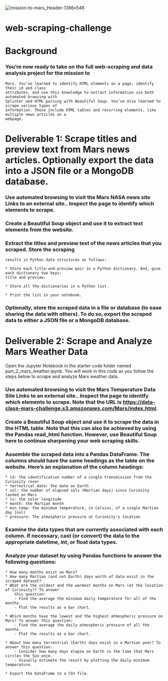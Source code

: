![mission-to-mars_Header-1366x546](https://user-images.githubusercontent.com/108558769/205507685-532a9d5a-16c6-4a27-a12a-508c5d1b4556.jpeg)

# web-scraping-challenge

# Background
### You’re now ready to take on the full web-scraping and data analysis project for the mission to
    Mars. You’ve learned to identify HTML elements on a page, identify their id and class
    attributes, and use this knowledge to extract information via both automated browsing with
    Splinter and HTML parsing with Beautiful Soup. You’ve also learned to scrape various types of
    information. These include HTML tables and recurring elements, like multiple news articles on a
    webpage.

# Deliverable 1: Scrape titles and preview text from Mars news articles. Optionally export the data into a JSON file or a MongoDB database.

### Use automated browsing to visit the Mars NASA news site Links to an external site.. Inspect the page to identify which elements to scrape.

### Create a Beautiful Soup object and use it to extract text elements from the website.

### Extract the titles and preview text of the news articles that you scraped. Store the scraping
    results in Python data structures as follows:

    * Store each title-and-preview pair in a Python dictionary. And, give each dictionary two keys:
    title and preview.

    * Store all the dictionaries in a Python list.

    * Print the list in your notebook.

### Optionally, store the scraped data in a file or database (to ease sharing the data with others). To do so, export the scraped data to either a JSON file or a MongoDB database.

# Deliverable 2: Scrape and Analyze Mars Weather Data
Open the Jupyter Notebook in the starter code folder named part_2_mars_weather.ipynb. You will work
in this code as you follow the steps below to scrape and analyze Mars weather data.

### Use automated browsing to visit the Mars Temperature Data Site Links to an external site.. Inspect the page to identify which elements to scrape. Note that the URL is https://data-class-mars-challenge.s3.amazonaws.com/Mars/index.html.

### Create a Beautiful Soup object and use it to scrape the data in the HTML table. Note that this can also be achieved by using the Pandas read_html function. However, use Beautiful Soup here to continue sharpening your web scraping skills.

### Assemble the scraped data into a Pandas DataFrame. The columns should have the same headings as the table on the website. Here’s an explanation of the column headings:

    * id: the identification number of a single transmission from the Curiosity rover
    * terrestrial_date: the date on Earth
    * sol: the number of elapsed sols (Martian days) since Curiosity landed on Mars
    * ls: the solar longitude
    * month: the Martian month
    * min_temp: the minimum temperature, in Celsius, of a single Martian day (sol)
    * pressure: The atmospheric pressure at Curiosity's location
    
### Examine the data types that are currently associated with each column. If necessary, cast (or convert) the data to the appropriate datetime, int, or float data types.

### Analyze your dataset by using Pandas functions to answer the following questions:

    * How many months exist on Mars?
    * How many Martian (and not Earth) days worth of data exist in the scraped dataset?
    * What are the coldest and the warmest months on Mars (at the location of Curiosity)? To answer
        this question:
        - Find the average the minimum daily temperature for all of the months.
        - Plot the results as a bar chart.

    * Which months have the lowest and the highest atmospheric pressure on Mars? To answer this question:
        - Find the average the daily atmospheric pressure of all the months.
        - Plot the results as a bar chart.
        
    * About how many terrestrial (Earth) days exist in a Martian year? To answer this question:
        - Consider how many days elapse on Earth in the time that Mars circles the Sun once.
        - Visually estimate the result by plotting the daily minimum temperature.

    * Export the DataFrame to a CSV file.
